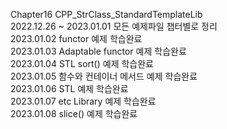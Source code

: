 Chapter16 CPP_StrClass_StandardTemplateLib  
2022.12.26 ~ 2023.01.01 모든 예제파일 챕터별로 정리  
2023.01.02 functor 예제 학습완료  
2023.01.03 Adaptable functor 예제 학습완료  
2023.01.04 STL sort() 예제 학습완료  
2023.01.05 함수와 컨테이너 메서드 예제 학습완료  
2023.01.06 STL 예제 학습완료  
2023.01.07 etc Library 예제 학습완료  
2023.01.08 slice() 예제 학습완료  

